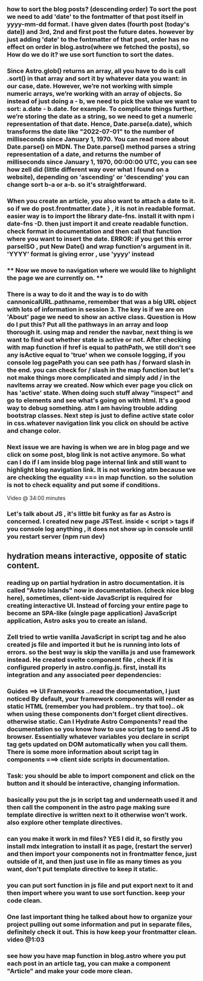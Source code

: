 ### how to sort the blog posts? (descending order)  To sort the post we need to add 'date' to the fontmatter of that post itself in yyyy-mm-dd format. I have given dates (fourth post (today's date)) and 3rd, 2nd and first post the future dates. however by just adding 'date' to the fontmatter of that post, order has no effect on order in blog.astro(where we fetched the posts), so How do we do it? we use sort function to sort the dates.

### Since Astro.glob() returns an array, all you have to do is call .sort() in that array and sort it by whatever data you want: in our case, date. However, we’re not working with simple numeric arrays, we’re working with an array of objects. So instead of just doing a - b, we need to pick the value we want to sort: a.date - b.date. for example. To complicate things further, we’re storing the date as a string, so we need to get a numeric representation of that date. Hence, Date.parse(a.date), which transforms the date like "2022-07-01" to the number of milliseconds since January 1, 1970. You can read more about Date.parse() on MDN. The Date.parse() method parses a string representation of a date, and returns the number of milliseconds since January 1, 1970, 00:00:00 UTC, you can see how zell did (little different way over what I found on a website), depending on 'ascending' or 'descending' you can change sort b-a or a-b. so it's straightforward.

### When you create an article, you also want to attach a date to it. so if we do post.frontmatter.date } , it is not in readable format. easier way is to import the library date-fns. install it with npm i date-fns -D. then just import it and create readable function. check format in documentation and then call that function where you want to insert the date. ERROR: if you get this error parseISO , put New Date() and wrap function's argument in it. 'YYYY' format is giving error , use 'yyyy' instead

### ** Now we move to navigation where we would like to highlight the page we are currently on. **

### There is a way to do it and the way is to do with cannonicalURL.pathname, remember that was a big URL object with lots of information in session 3. The key is if we are on 'About' page we need to show an active class. Question is How do I put this? Put all the pathways in an array and loop thorough it. using map and render the navbar, next thing is we want to find out whether state is active or not. After checking with map function if href is equal to pathPath, we still don't see any isActive equal to 'true' when we console logging, if you console log pagePath you can see path has / forward slash in the end. you can check for / slash in the map function but let's not make things more complicated and simply add / in the navItems array we created. Now which ever page you click on has 'active' state. When doing such stuff alway "inspect" and go to elements and see what's going on with html. It's a good way to debug something. atm I am having trouble adding bootstrap classes. Next step is just to define active state color in css.whatever navigation link you click on should be active and change color. 


### Next issue we are having is when we are in blog page and we click on some post, blog link is not active anymore. So what can I do if I am inside blog page internal link and still want to highlight blog navigation link. It is not working atm because we are checking the equality === in map function. so the solution is not to check equality and put some if conditions. 
Video @ 34:00 minutes 



### Let's talk about JS , it's little bit funky as far as Astro is concerned. I created new page JSTest. inside < script > tags if you console log anything , it does not show up in console until you restart server (npm run dev)

## hydration means interactive, opposite of static content.

### reading up on partial hydration in astro documentation. it is called "Astro Islands" now in documentation. (check nice blog here),  sometimes, client-side JavaScript is required for creating interactive UI. Instead of forcing your entire page to become an SPA-like (single page application) JavaScript application, Astro asks you to create an island.
### Zell tried to wrtie vanilla JavaScript in script tag and he also created js file and imported it but he is running into lots of errors. so the best way is skip the vanilla js and use framework instead. He created svelte component file , check if it is configured properly in astro.config.js.  first, install its integration and any associated peer dependencies:


### Guides ==> UI Frameworks ..read the documentation, I just noticed By default, your framework components will render as static HTML (remember you had problem.. try that too).. ok when using these components don't forget client directives. otherwise static. Can I Hydrate Astro Components? read the documentation so you know how to use script tag to send JS to browser. Essentially whatever variables you declare in script tag gets updated on DOM automatically when you call them. There is some more information about script tag in components ===> client side scripts in documentation.

### Task: you should be able to import component and click on the button and it should be interactive, changing information.
### basically you put the js in script tag and underneath used it and then call the component in the astro page making sure template directive is written next to it otherwise won't work. also explore other template directives. 


### can you make it work in md files? YES I did it, so firstly you install mdx integration to install it as page, (restart the server) and then import your components not in frontmatter fence, just outside of it, and then just use in file as many times as you want, don't put template directive to keep it static.

### you can put sort function in js file and put export next to it and then import where you want to use sort function. keep your code clean.


### One last important thing he talked about how to organize your project pulling out some information and put in separate files, definitely check it out. This is how keep your frontmatter clean.  video @1:03

### see how you have map function in blog.astro where you put each post in an article tag, you can make a component "Article" and make your code more clean.

